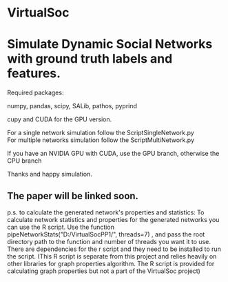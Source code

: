 

# VirtualSoc
# Simulate Dynamic Social Networks with ground truth labels and features.

Required packages:

numpy, pandas, scipy, SALib, pathos, pyprind 

cupy and CUDA for the GPU version. 

For a single network simulation follow the ScriptSingleNetwork.py  
For multiple networks simulation follow the ScriptMultiNetwork.py 

If you have an NVIDIA GPU with CUDA, use the GPU branch, otherwise the CPU branch

Thanks and happy simulation. 

## The paper will be linked soon.


p.s. to calculate the generated network's properties and statistics: 
To calculate network statistics and properties for the generated networks you can use the R script. Use the function pipeNetworkStats("D:/VirtualSocPP1/", threads=7) , and pass the root directory path to the function and number of threads you want it to use. There are dependencies for the r script and they need to be installed to run the script. 
(This R script is separate from this project and relies heavily on other libraries for graph properties algorithm. 
The R script is provided for calculating graph properties but not a part of the VirtualSoc project)

